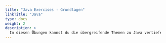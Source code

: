 ```yaml
---
title: "Java Exercises - Grundlagen"
linkTitle: "Java"
type: docs
weight: 2
description: >
  In diesen Übungen kannst du die übergreifende Themen zu Java vertiefen.
---
```


